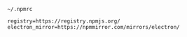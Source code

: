 
`~/.npmrc`
```
registry=https://registry.npmjs.org/
electron_mirror=https://npmmirror.com/mirrors/electron/
```
